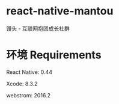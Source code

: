 # react-native-mantou 

馒头 - 互联网抱团成长社群

# 环境 Requirements

React Native: 0.44

Xcode: 8.3.2

webstrom: 2016.2

